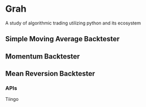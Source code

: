 # Grah

A study of algorithmic trading utilizing python and its ecosystem

## Simple Moving Average Backtester

## Momentum Backtester

## Mean Reversion Backtester

### APIs

Tiingo
